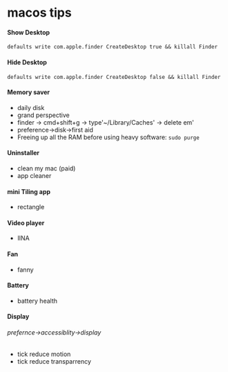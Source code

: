 # macos tips

#### Show Desktop
`defaults write com.apple.finder CreateDesktop true && killall Finder`

#### Hide Desktop
`defaults write com.apple.finder CreateDesktop false && killall Finder`

#### Memory saver
- daily disk
- grand perspective
- finder -> cmd+shift+g -> type'~/Library/Caches' -> delete em'
- preference->disk->first aid
- Freeing up all the RAM before using heavy software: `sudo purge`

#### Uninstaller 
- clean my mac (paid)
- app cleaner

#### mini Tiling app
- rectangle

#### Video player 
- IINA

#### Fan
- fanny 

#### Battery
- battery health

#### Display
###### prefernce->accessiblity->display
- tick reduce motion
- tick reduce transparrency


